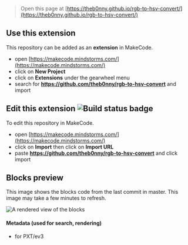 > Open this page at [https://theb0nny.github.io/rgb-to-hsv-convert/](https://theb0nny.github.io/rgb-to-hsv-convert/)

## Use this extension

This repository can be added as an **extension** in MakeCode.

* open [https://makecode.mindstorms.com/](https://makecode.mindstorms.com/)
* click on **New Project**
* click on **Extensions** under the gearwheel menu
* search for **https://github.com/theb0nny/rgb-to-hsv-convert** and import

## Edit this extension ![Build status badge](https://github.com/theb0nny/rgb-to-hsv-convert/workflows/MakeCode/badge.svg)

To edit this repository in MakeCode.

* open [https://makecode.mindstorms.com/](https://makecode.mindstorms.com/)
* click on **Import** then click on **Import URL**
* paste **https://github.com/theb0nny/rgb-to-hsv-convert** and click import

## Blocks preview

This image shows the blocks code from the last commit in master.
This image may take a few minutes to refresh.

![A rendered view of the blocks](https://github.com/theb0nny/rgb-to-hsv-convert/raw/master/.github/makecode/blocks.png)

#### Metadata (used for search, rendering)

* for PXT/ev3
<script src="https://makecode.com/gh-pages-embed.js"></script><script>makeCodeRender("{{ site.makecode.home_url }}", "{{ site.github.owner_name }}/{{ site.github.repository_name }}");</script>
